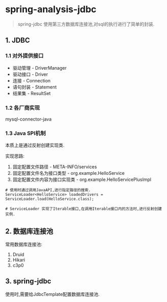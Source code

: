 # spring-analysis-jdbc

> spring-jdbc 使用第三方数据库连接池,对sql的执行进行了简单的封装.


## 1. JDBC
### 1.1 对外提供接口
- 驱动管理 - DriverManager
- 驱动接口 - Driver
- 连接 - Connection
- 语句封装 - Statement
- 结果集 - ResultSet

### 1.2 各厂商实现
mysql-connector-java

### 1.3 Java SPI机制
本质上是通过反射创建实现类.

实现思路:
1. 固定配置文件路径 - META-INFO/services
2. 固定配置文件名为接口类型 - org.example.HelloService
3. 固定配置文件内容为接口实现类 - org.example.HelloServicePlusImpl

```
# 使用时通过调用JavaAPI,进行指定路径的搜索.
ServiceLoader<HelloService> loadedDrivers = ServiceLoader.load(HelloService.class);

# ServiceLoader 实现了Iterable接口,在调用Iterable接口内的方法时,进行反射创建实例.

```

## 2. 数据库连接池
常用数据库连接池:
1. Druid
2. Hikari
3. c3p0

## 3. spring-jdbc
使用时,需要给JdbcTemplate配置数据库连接池.